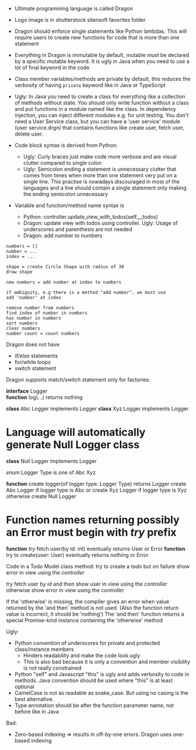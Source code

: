 - Ultimate programming language is called Dragon
- Logo image is in shutterstock silensoft favorites folder

- Dragon should enforce single statements like Python lambdas. This will require users to create new functions
  for code that is more than one statement
- Everything in Dragon is immutable by default, mutable must be declared by a specific mutable keyword. It is ugly
  in Java when you need to use a lot of final keyword in the code
- Class member variables/methods are private by default, this reduces the verbosity of having `private` keyword like in Java
  or TypeScript
- Ugly: In Java you need to create a class for everything like a collection of methods without state. You should only write
  function without a class and put functions in a module named like the class. In dependency injection, you can inject different
  modules e.g. for unit testing. You don't need a User Service class, but you can have a 'user service' module (user service.drgn) that contains
  functions like create user, fetch user, delete user.

- Code block syntax is derived from Python:
  - Ugly: Curly braces just make code more verbose and are visual clutter compared to single colon
  - Ugly: Semicolon ending a statement is unnecessary clutter that comes from times when more than one statement
    very put on a single line. This practise is nowadays discouraged in most of the languages and a line should
    contain a single statement only making the ending semicolon unnecessary

- Variable and function/method name syntax is 
  - Python: controller.update_view_with_todos(self.__todos)
  - Dragon: update view with todos using controller. Ugly: Usage of underscores and parenthesis are not needed
  - Dragon: add number to numbers

```
numbers = []
number = ...
index = ...

shape = create Circle Shape with radius of 30
draw shape

new numbers = add number at index to numbers

if ambiguity, e.g there is a method "add number", we must use
add 'number' at index

remove number from numbers
find index of number in numbers
has number in numbers
sort numbers
clear numbers
number count = count numbers
```

Dragon does not have
- if/else statements
- for/while loops
- switch statement

Dragon supports match/switch statement only for factories:

**interface** Logger<br/>
    **function** log(...) returns nothing

**class** Abc Logger implements Logger
**class** Xyz Logger implements Logger

# Language will automatically generate Null Logger class
**class** Null Logger implements Logger

*enum* Logger Type is one of
    Abc
    Xyz

**function** create logger(of logger type: Logger Type) returns Logger
    create Abc Logger if logger type is Abc or
    create Xyz Logger if logger type is Xyz
    otherwise create Null Logger


# Function names returning possibly an Error must begin with _try_ prefix

**function** try fetch user(by id: int) eventually returns User or Error
**function** try to create(user: User) eventually returns nothing or Error


Code in a Todo Model class method:
try to create a _todo_
but on failure show error in view using the _controller_


try fetch user by _id_
and then show user in view using the _controller_
otherwise show error in view using the _controller_

If the 'otherwise' is missing, the compiler gives an error when value returned by the 'and then' method
is not used. (Also the function return value is incorrect, it should be 'nothing') The 'and then' function returns 
a special Promise-kind instance containing the 'otherwise' method

Ugly:
  - Python convention of underscores for private and protected class/instance members
    - Hinders readability and make the code look ugly
    - This is also bad because it is only a convention and member visibility is not really constrained
  - Python "self" and Javascript "this" is ugly and adds verbosity to code in methods. Java convention should be
    used where "this" is at least optional
  - CamelCase is not as readable as snake_case. But using no casing is the best alternative. 
  - Type annotation should be after the function parameter name, not before like in Java


Bad:
- Zero-based indexing => results in off-by-one errors. Dragon uses one-based indexing